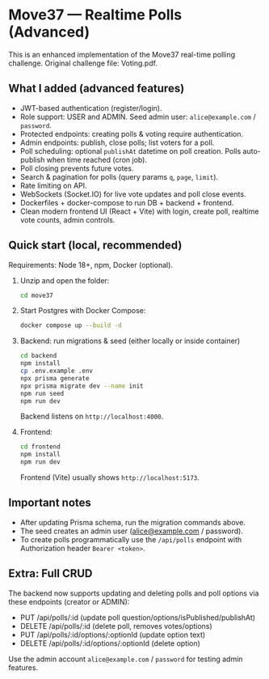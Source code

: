 # Move37 — Realtime Polls (Advanced)

This is an enhanced implementation of the Move37 real-time polling challenge.
Original challenge file: Voting.pdf.

## What I added (advanced features)
- JWT-based authentication (register/login).
- Role support: USER and ADMIN. Seed admin user: `alice@example.com` / `password`.
- Protected endpoints: creating polls & voting require authentication.
- Admin endpoints: publish, close polls; list voters for a poll.
- Poll scheduling: optional `publishAt` datetime on poll creation. Polls auto-publish when time reached (cron job).
- Poll closing prevents future votes.
- Search & pagination for polls (query params `q`, `page`, `limit`).
- Rate limiting on API.
- WebSockets (Socket.IO) for live vote updates and poll close events.
- Dockerfiles + docker-compose to run DB + backend + frontend.
- Clean modern frontend UI (React + Vite) with login, create poll, realtime vote counts, admin controls.

## Quick start (local, recommended)
Requirements: Node 18+, npm, Docker (optional).

1. Unzip and open the folder:
   ```bash
   cd move37
   ```

2. Start Postgres with Docker Compose:
   ```bash
   docker compose up --build -d
   ```

3. Backend: run migrations & seed (either locally or inside container)
   ```bash
   cd backend
   npm install
   cp .env.example .env
   npx prisma generate
   npx prisma migrate dev --name init
   npm run seed
   npm run dev
   ```
   Backend listens on `http://localhost:4000`.

4. Frontend:
   ```bash
   cd frontend
   npm install
   npm run dev
   ```
   Frontend (Vite) usually shows `http://localhost:5173`.

## Important notes
- After updating Prisma schema, run the migration commands above.
- The seed creates an admin user (alice@example.com / password).
- To create polls programmatically use the `/api/polls` endpoint with Authorization header `Bearer <token>`.

## Extra: Full CRUD
The backend now supports updating and deleting polls and poll options via these endpoints (creator or ADMIN):

- PUT /api/polls/:id  (update poll question/options/isPublished/publishAt)
- DELETE /api/polls/:id  (delete poll, removes votes/options)
- PUT /api/polls/:id/options/:optionId  (update option text)
- DELETE /api/polls/:id/options/:optionId  (delete option)

Use the admin account `alice@example.com` / `password` for testing admin features.
